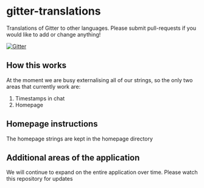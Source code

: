 gitter-translations
===================

Translations of Gitter to other languages. Please submit pull-requests if you would like to add or change anything!

[![Gitter](https://badges.gitter.im/gitterHQ/gitter.svg)](https://gitter.im/gitterHQ/gitter-translations)

## How this works

At the moment we are busy externalising all of our strings, so the only two areas that currently work are:
 1. Timestamps in chat
 2. Homepage

## Homepage instructions

The homepage strings are kept in the homepage directory

## Additional areas of the application

We will continue to expand on the entire application over time. Please watch this repository for updates
